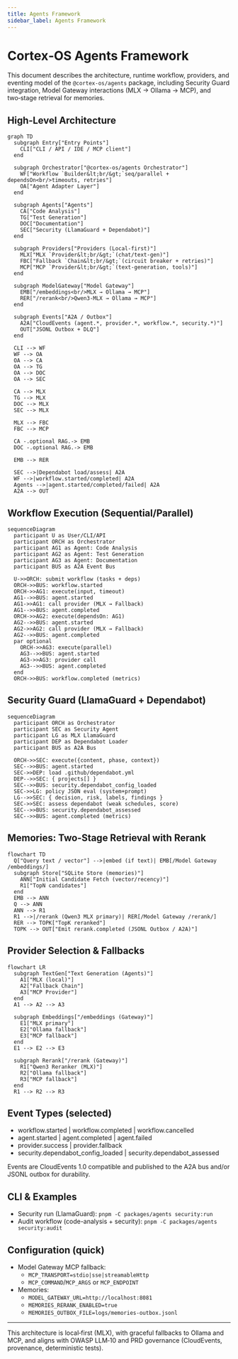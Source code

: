 ```yaml
---
title: Agents Framework
sidebar_label: Agents Framework
---
```


# Cortex‑OS Agents Framework

This document describes the architecture, runtime workflow, providers, and eventing model of the `@cortex-os/agents` package, including Security Guard integration, Model Gateway interactions (MLX → Ollama → MCP), and two‑stage retrieval for memories.

## High‑Level Architecture

```mermaid
graph TD
  subgraph Entry["Entry Points"]
    CLI["CLI / API / IDE / MCP client"]
  end

  subgraph Orchestrator["@cortex-os/agents Orchestrator"]
    WF["Workflow `Builder&lt;br/&gt;`seq/parallel + dependsOn<br/>timeouts, retries"]
    OA["Agent Adapter Layer"]
  end

  subgraph Agents["Agents"]
    CA["Code Analysis"]
    TG["Test Generation"]
    DOC["Documentation"]
    SEC["Security (LlamaGuard + Dependabot)"]
  end

  subgraph Providers["Providers (Local-first)"]
    MLX["MLX `Provider&lt;br/&gt;`(chat/text-gen)"]
    FBC["Fallback `Chain&lt;br/&gt;`(circuit breaker + retries)"]
    MCP["MCP `Provider&lt;br/&gt;`(text-generation, tools)"]
  end

  subgraph ModelGateway["Model Gateway"]
    EMB["/embeddings<br/>MLX → Ollama → MCP"]
    RER["/rerank<br/>Qwen3-MLX → Ollama → MCP"]
  end

  subgraph Events["A2A / Outbox"]
    A2A["CloudEvents (agent.*, provider.*, workflow.*, security.*)"]
    OUT["JSONL Outbox + DLQ"]
  end

  CLI --> WF
  WF --> OA
  OA --> CA
  OA --> TG
  OA --> DOC
  OA --> SEC

  CA --> MLX
  TG --> MLX
  DOC --> MLX
  SEC --> MLX

  MLX --> FBC
  FBC --> MCP

  CA -.optional RAG.-> EMB
  DOC -.optional RAG.-> EMB

  EMB --> RER

  SEC -->|Dependabot load/assess| A2A
  WF -->|workflow.started/completed| A2A
  Agents -->|agent.started/completed/failed| A2A
  A2A --> OUT
```

## Workflow Execution (Sequential/Parallel)

```mermaid
sequenceDiagram
  participant U as User/CLI/API
  participant ORCH as Orchestrator
  participant AG1 as Agent: Code Analysis
  participant AG2 as Agent: Test Generation
  participant AG3 as Agent: Documentation
  participant BUS as A2A Event Bus

  U->>ORCH: submit workflow (tasks + deps)
  ORCH->>BUS: workflow.started
  ORCH->>AG1: execute(input, timeout)
  AG1-->>BUS: agent.started
  AG1->>AG1: call provider (MLX → Fallback)
  AG1-->>BUS: agent.completed
  ORCH->>AG2: execute(dependsOn: AG1)
  AG2-->>BUS: agent.started
  AG2->>AG2: call provider (MLX → Fallback)
  AG2-->>BUS: agent.completed
  par optional
    ORCH->>AG3: execute(parallel)
    AG3-->>BUS: agent.started
    AG3->>AG3: provider call
    AG3-->>BUS: agent.completed
  end
  ORCH->>BUS: workflow.completed (metrics)
```

## Security Guard (LlamaGuard + Dependabot)

```mermaid
sequenceDiagram
  participant ORCH as Orchestrator
  participant SEC as Security Agent
  participant LG as MLX LlamaGuard
  participant DEP as Dependabot Loader
  participant BUS as A2A Bus

  ORCH->>SEC: execute({content, phase, context})
  SEC-->>BUS: agent.started
  SEC->>DEP: load .github/dependabot.yml
  DEP-->>SEC: { projects[] }
  SEC-->>BUS: security.dependabot_config_loaded
  SEC->>LG: policy JSON eval (system+prompt)
  LG-->>SEC: { decision, risk, labels, findings }
  SEC->>SEC: assess dependabot (weak schedules, score)
  SEC-->>BUS: security.dependabot_assessed
  SEC-->>BUS: agent.completed (metrics)
```

## Memories: Two‑Stage Retrieval with Rerank

```mermaid
flowchart TD
  Q["Query text / vector"] -->|embed (if text)| EMB[/Model Gateway /embeddings/]
  subgraph Store["SQLite Store (memories)"]
    ANN["Initial Candidate Fetch (vector/recency)"]
    R1["TopN candidates"]
  end
  EMB --> ANN
  Q --> ANN
  ANN --> R1
  R1 -->|/rerank (Qwen3 MLX primary)| RER[/Model Gateway /rerank/]
  RER --> TOPK["TopK reranked"]
  TOPK --> OUT["Emit rerank.completed (JSONL Outbox / A2A)"]
```

## Provider Selection & Fallbacks

```mermaid
flowchart LR
  subgraph TextGen["Text Generation (Agents)"]
    A1["MLX (local)"]
    A2["Fallback Chain"]
    A3["MCP Provider"]
  end
  A1 --> A2 --> A3

  subgraph Embeddings["/embeddings (Gateway)"]
    E1["MLX primary"]
    E2["Ollama fallback"]
    E3["MCP fallback"]
  end
  E1 --> E2 --> E3

  subgraph Rerank["/rerank (Gateway)"]
    R1["Qwen3 Reranker (MLX)"]
    R2["Ollama fallback"]
    R3["MCP fallback"]
  end
  R1 --> R2 --> R3
```

## Event Types (selected)

- workflow.started | workflow.completed | workflow.cancelled
- agent.started | agent.completed | agent.failed
- provider.success | provider.fallback
- security.dependabot_config_loaded | security.dependabot_assessed

Events are CloudEvents 1.0 compatible and published to the A2A bus and/or JSONL outbox for durability.

## CLI & Examples

- Security run (LlamaGuard): `pnpm -C packages/agents security:run`
- Audit workflow (code-analysis + security): `pnpm -C packages/agents security:audit`

## Configuration (quick)

- Model Gateway MCP fallback:
  - `MCP_TRANSPORT=stdio|sse|streamableHttp`
  - `MCP_COMMAND`/`MCP_ARGS` or `MCP_ENDPOINT`
- Memories:
  - `MODEL_GATEWAY_URL=http://localhost:8081`
  - `MEMORIES_RERANK_ENABLED=true`
  - `MEMORIES_OUTBOX_FILE=logs/memories-outbox.jsonl`

---

This architecture is local‑first (MLX), with graceful fallbacks to Ollama and MCP, and aligns with OWASP LLM‑10 and PRD governance (CloudEvents, provenance, deterministic tests).
